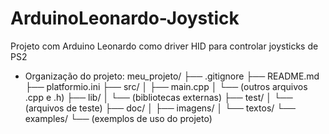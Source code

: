 # ArduinoLeonardo-Joystick
Projeto com Arduino Leonardo como driver HID para controlar joysticks de PS2

- Organização do projeto:
meu_projeto/
├── .gitignore
├── README.md
├── platformio.ini
├── src/
│   ├── main.cpp
│   └── (outros arquivos .cpp e .h)
├── lib/
│   └── (bibliotecas externas)
├── test/
│   └── (arquivos de teste)
├── doc/
│   ├── imagens/
│   └── textos/
└── examples/
    └── (exemplos de uso do projeto)
